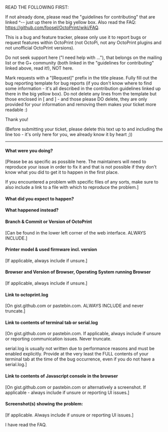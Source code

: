 READ THE FOLLOWING FIRST:

If not already done, please read the "guidelines for contributing"
that are linked ^-- just up there in the big yellow box. Also read
the FAQ: https://github.com/foosel/OctoPrint/wiki/FAQ.

This is a bug and feature tracker, please only use it to report bugs
or request features within OctoPrint (not OctoPi, not any OctoPrint
plugins and not unofficial OctoPrint versions).

Do not seek support here ("I need help with ..."), that belongs on
the mailing list or the G+ community (both linked in the "guidelines
for contributing" linked above, read it!), NOT here.

Mark requests with a "[Request]" prefix in the title please. Fully fill
out the bug reporting template for bug reports (if you don't know where
to find some information - it's all described in the contribution
guidelines linked up there in the big yellow box). Do not delete any
lines from the template but those enclosed in [ and ] - and those please
DO delete, they are only provided for your information and removing them
makes your ticket more readable :)

Thank you!

(Before submitting your ticket, please delete this text up to and
including the line too - it's only here for you, we already know it
by heart ;))

----

#### What were you doing?

[Please be as specific as possible here. The maintainers will need to
reproduce your issue in order to fix it and that is not possible if they
don't know what you did to get it to happen in the first place.

If you encountered a problem with specific files of any sorts, make sure
to also include a link to a file with which to reproduce the problem.]

#### What did you expect to happen?

#### What happened instead?

#### Branch & Commit or Version of OctoPrint

[Can be found in the lower left corner of the web interface. ALWAYS INCLUDE.]

#### Printer model & used firmware incl. version

[If applicable, always include if unsure.]

#### Browser and Version of Browser, Operating System running Browser

[If applicable, always include if unsure.]

#### Link to octoprint.log

[On gist.github.com or pastebin.com. ALWAYS INCLUDE and never truncate.]

#### Link to contents of terminal tab or serial.log

[On gist.github.com or pastebin.com. If applicable, always include if unsure or
reporting communication issues. Never truncate.

serial.log is usually not written due to performance reasons and must be
enabled explicitly. Provide at the very least the FULL contents of your
terminal tab at the time of the bug occurrence, even if you do not have
a serial.log.]

#### Link to contents of Javascript console in the browser

[On gist.github.com or pastebin.com or alternatively a screenshot. If applicable -
always include if unsure or reporting UI issues.]

#### Screenshot(s) showing the problem:

[If applicable. Always include if unsure or reporting UI issues.]

I have read the FAQ.

